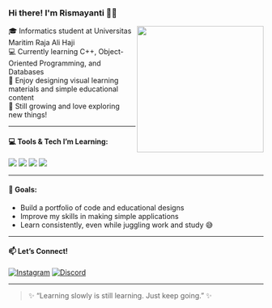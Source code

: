 ### Hi there! I'm Rismayanti 👩‍💻

<img align="right" src="https://media.giphy.com/media/L8K62iTDkzGX6/giphy.gif" width="250"/>

🎓 Informatics student at Universitas Maritim Raja Ali Haji  
💻 Currently learning C++, Object-Oriented Programming, and Databases  
🎨 Enjoy designing visual learning materials and simple educational content  
🌱 Still growing and love exploring new things!

---

#### 💻 Tools & Tech I’m Learning:
<img src="https://img.shields.io/badge/C%2B%2B-00599C?style=for-the-badge&logo=c%2B%2B&logoColor=white"/>
<img src="https://img.shields.io/badge/MySQL-4479A1?style=for-the-badge&logo=mysql&logoColor=white"/>
<img src="https://img.shields.io/badge/Canva-pink?style=for-the-badge&logo=canva&logoColor=white"/>
<img src="https://img.shields.io/badge/Figma-pink?style=for-the-badge&logo=figma&logoColor=white"/>

---

#### 🎯 Goals:
- Build a portfolio of code and educational designs  
- Improve my skills in making simple applications  
- Learn consistently, even while juggling work and study 😅

---

#### 📫 Let’s Connect!

[![Instagram](https://img.shields.io/badge/Instagram-@risma.fgr-pink?style=flat&logo=instagram)](https://instagram.com/risma.fgr)
[![Discord](https://img.shields.io/badge/Discord-badgrik-5865F2?style=flat&logo=discord&logoColor=white)](https://discord.com/users/1367014137351372800)

---

> ✨ “Learning slowly is still learning. Just keep going.” ✨
